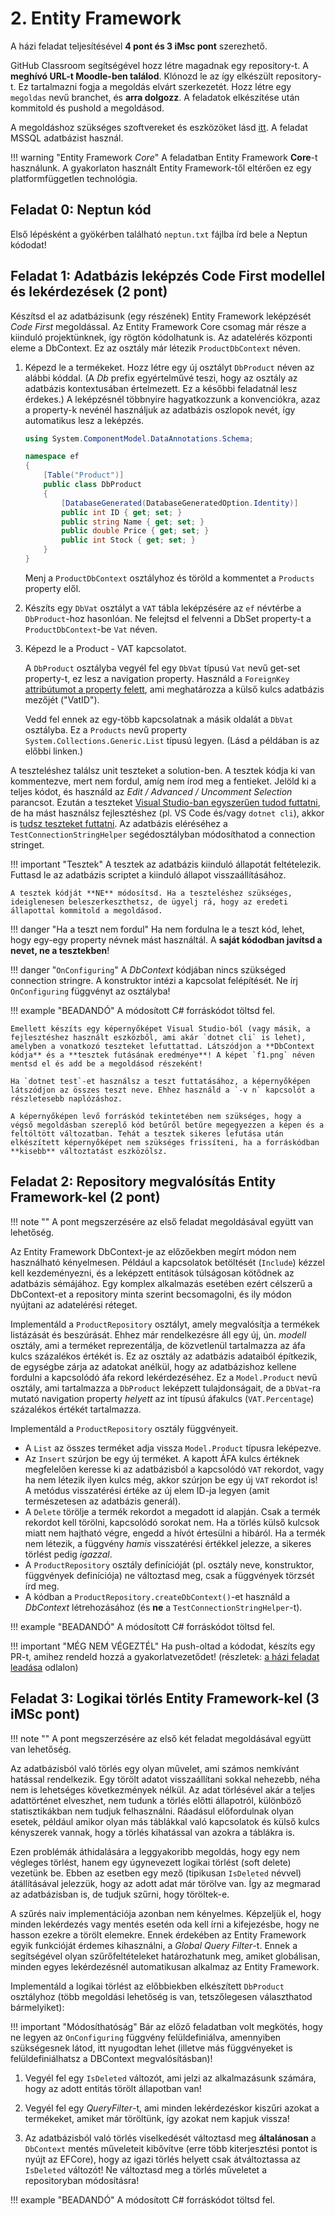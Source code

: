 # 2. Entity Framework

A házi feladat teljesítésével **4 pont és 3 iMsc pont** szerezhető.

GitHub Classroom segítségével hozz létre magadnak egy repository-t. A **meghívó URL-t Moodle-ben találod**. Klónozd le az így elkészült repository-t. Ez tartalmazni fogja a megoldás elvárt szerkezetét. Hozz létre egy `megoldas` nevű branchet, és **arra dolgozz**. A feladatok elkészítése után kommitold és pushold a megoldásod.

A megoldáshoz szükséges szoftvereket és eszközöket lásd [itt](../index.md#szukseges-eszkozok). A feladat MSSQL adatbázist használ.

!!! warning "Entity Framework _Core_"
    A feladatban Entity Framework **Core**-t használunk. A gyakorlaton használt Entity Framework-től eltérően ez egy platformfüggetlen technológia.

## Feladat 0: Neptun kód

Első lépésként a gyökérben található `neptun.txt` fájlba írd bele a Neptun kódodat!

## Feladat 1: Adatbázis leképzés Code First modellel és lekérdezések (2 pont)

Készítsd el az adatbázisunk (egy részének) Entity Framework leképzését _Code First_ megoldással. Az Entity Framework Core csomag már része a kiinduló projektünknek, így rögtön kódolhatunk is. Az adatelérés központi eleme a DbContext. Ez az osztály már létezik `ProductDbContext` néven.

1. Képezd le a termékeket. Hozz létre egy új osztályt `DbProduct` néven az alábbi kóddal. (A _Db_ prefix egyértelművé teszi, hogy az osztály az adatbázis kontextusában értelmezett. Ez a későbbi feladatnál lesz érdekes.) A leképzésnél többnyire hagyatkozzunk a konvenciókra, azaz a property-k nevénél használjuk az adatbázis oszlopok nevét, így automatikus lesz a leképzés.

    ```C#
    using System.ComponentModel.DataAnnotations.Schema;

    namespace ef
    {
        [Table("Product")]
        public class DbProduct
        {
            [DatabaseGenerated(DatabaseGeneratedOption.Identity)]
            public int ID { get; set; }
            public string Name { get; set; }
            public double Price { get; set; }
            public int Stock { get; set; }
        }
    }
    ```

    Menj a `ProductDbContext` osztályhoz és töröld a kommentet a `Products` property elől.

1. Készíts egy `DbVat` osztályt a `VAT` tábla leképzésére az `ef` névtérbe a `DbProduct`-hoz hasonlóan. Ne felejtsd el felvenni a DbSet property-t a `ProductDbContext`-be `Vat` néven.

1. Képezd le a Product - VAT kapcsolatot.

    A `DbProduct` osztályba vegyél fel egy `DbVat` típusú `Vat` nevű get-set property-t, ez lesz a navigation property. Használd a `ForeignKey` [attribútumot a property felett](https://docs.microsoft.com/en-us/ef/core/modeling/relationships?tabs=data-annotations%2Cdata-annotations-simple-key%2Csimple-key#foreign-key), ami meghatározza a külső kulcs adatbázis mezőjét ("VatID").

    Vedd fel ennek az egy-több kapcsolatnak a másik oldalát a `DbVat` osztályba. Ez a `Products` nevű property `System.Collections.Generic.List` típusú legyen. (Lásd a példában is az előbbi linken.)

A teszteléshez találsz unit teszteket a solution-ben. A tesztek kódja ki van kommentezve, mert nem fordul, amíg nem írod meg a fentieket. Jelöld ki a teljes kódot, és használd az _Edit / Advanced / Uncomment Selection_ parancsot. Ezután a teszteket [Visual Studio-ban egyszerűen tudod futtatni](https://docs.microsoft.com/en-us/visualstudio/test/run-unit-tests-with-test-explorer?view=vs-2022), de ha mást használsz fejlesztéshez (pl. VS Code és/vagy `dotnet cli`), akkor is [tudsz teszteket futtatni](https://docs.microsoft.com/en-us/dotnet/core/tools/dotnet-test). Az adatbázis eléréséhez a `TestConnectionStringHelper` segédosztályban módosíthatod a connection stringet.

!!! important "Tesztek"
    A tesztek az adatbázis kiinduló állapotát feltételezik. Futtasd le az adatbázis scriptet a kiinduló állapot visszaállításához.

    A tesztek kódját **NE** módosítsd. Ha a teszteléshez szükséges, ideiglenesen beleszerkeszthetsz, de ügyelj rá, hogy az eredeti állapottal kommitold a megoldásod.

!!! danger "Ha a teszt nem fordul"
    Ha nem fordulna le a teszt kód, lehet, hogy egy-egy property névnek mást használtál. A **saját kódodban javítsd a nevet, ne a tesztekben**!

!!! danger "`OnConfiguring`"
    A _DbContext_ kódjában nincs szükséged connection stringre. A konstruktor intézi a kapcsolat felépítését. Ne írj `OnConfiguring` függvényt az osztályba!

!!! example "BEADANDÓ"
    A módosított C# forráskódot töltsd fel.

    Emellett készíts egy képernyőképet Visual Studio-ból (vagy másik, a fejlesztéshez használt eszközből, ami akár `dotnet cli` is lehet), amelyben a vonatkozó teszteket lefuttattad. Látszódjon a **DbContext kódja** és a **tesztek futásának eredménye**! A képet `f1.png` néven mentsd el és add be a megoldásod részeként!

    Ha `dotnet test`-et használsz a teszt futtatásához, a képernyőképen látszódjon az összes teszt neve. Ehhez használd a `-v n` kapcsolót a részletesebb naplózáshoz.

    A képernyőképen levő forráskód tekintetében nem szükséges, hogy a végső megoldásban szereplő kód betűről betűre megegyezzen a képen és a feltöltött változatban. Tehát a tesztek sikeres lefutása után elkészített képernyőképet nem szükséges frissíteni, ha a forráskódban **kisebb** változtatást eszközölsz.

## Feladat 2: Repository megvalósítás Entity Framework-kel (2 pont)

!!! note ""
    A pont megszerzésére az első feladat megoldásával együtt van lehetőség.

Az Entity Framework DbContext-je az előzőekben megírt módon nem használható kényelmesen. Például a kapcsolatok betöltését (`Include`) kézzel kell kezdeményezni, és a leképzett entitások túlságosan kötődnek az adatbázis sémájához. Egy komplex alkalmazás esetében ezért célszerű a DbContext-et a repository minta szerint becsomagolni, és ily módon nyújtani az adatelérési réteget.

Implementáld a `ProductRepository` osztályt, amely megvalósítja a termékek listázását és beszúrását. Ehhez már rendelkezésre áll egy új, ún. _modell_ osztály, ami a terméket reprezentálja, de közvetlenül tartalmazza az áfa kulcs százalékos értékét is. Ez az osztály az adatbázis adataiból építkezik, de egységbe zárja az adatokat anélkül, hogy az adatbázishoz kellene fordulni a kapcsolódó áfa rekord lekérdezéséhez. Ez a `Model.Product` nevű osztály, ami tartalmazza a `DbProduct` leképzett tulajdonságait, de a `DbVat`-ra mutató navigation property _helyett_ az int típusú áfakulcs (`VAT.Percentage`) százalékos értékét tartalmazza.

Implementáld a `ProductRepository` osztály függvényeit.

- A `List` az összes terméket adja vissza `Model.Product` típusra leképezve.
- Az `Insert` szúrjon be egy új terméket. A kapott ÁFA kulcs értéknek megfelelően keresse ki az adatbázisból a kapcsolódó `VAT` rekordot, vagy ha nem létezik ilyen kulcs még, akkor szúrjon be egy új `VAT` rekordot is! A metódus visszatérési értéke az új elem ID-ja legyen (amit természetesen az adatbázis generál).
- A `Delete` törölje a termék rekordot a megadott id alapján. Csak a termék rekordot kell törölni, kapcsolódó sorokat nem. Ha a törlés külső kulcsok miatt nem hajtható végre, engedd a hívót értesülni a hibáról. Ha a termék nem létezik, a függvény _hamis_ visszatérési értékkel jelezze, a sikeres törlést pedig _igazzal_.
- A `ProductRepository` osztály definícióját (pl. osztály neve, konstruktor, függvények definíciója) ne változtasd meg, csak a függvények törzsét írd meg.
- A kódban a `ProductRepository.createDbContext()`-et használd a _DbContext_ létrehozásához (és **ne** a `TestConnectionStringHelper`-t).

!!! example "BEADANDÓ"
    A módosított C# forráskódot töltsd fel.

!!! important "MÉG NEM VÉGEZTÉL"
    Ha push-oltad a kódodat, készíts egy PR-t, amihez rendeld hozzá a gyakorlatvezetődet! (részletek: [a házi feladat leadása](../GitHub.md) odlalon)

## Feladat 3: Logikai törlés Entity Framework-kel (3 iMSc pont)

!!! note ""
    A pont megszerzésére az első két feladat megoldásával együtt van lehetőség.

Az adatbázisból való törlés egy olyan művelet, ami számos nemkívánt hatással rendelkezik. Egy törölt adatot visszaállítani sokkal nehezebb, néha nem is lehetséges következmények nélkül. Az adat törlésével akár a teljes adattörténet elveszhet, nem tudunk a törlés előtti állapotról, különböző statisztikákban nem tudjuk felhasználni. Ráadásul előfordulnak olyan esetek, például amikor olyan más táblákkal való kapcsolatok és külső kulcs kényszerek vannak, hogy a törlés kihatással van azokra a táblákra is.

Ezen problémák áthidalására a leggyakoribb megoldás, hogy egy nem végleges törlést, hanem egy úgynevezett logikai törlést (soft delete) vezetünk be. Ebben az esetben egy mező (tipikusan `IsDeleted` névvel) átállításával jelezzük, hogy az adott adat már törölve van. Így az megmarad az adatbázisban is, de tudjuk szűrni, hogy töröltek-e.

A szűrés naiv implementációja azonban nem kényelmes. Képzeljük el, hogy minden lekérdezés vagy mentés esetén oda kell írni a kifejezésbe, hogy ne hasson ezekre a törölt elemekre.
Ennek érdekében az Entity Framework egyik funkcióját érdemes kihasználni, a *Global Query Filter*-t. Ennek a segítségével olyan szűrőfeltételeket határozhatunk meg, amiket globálisan, minden egyes lekérdezésnél automatikusan alkalmaz az Entity Framework. 

Implementáld a logikai törlést az előbbiekben elkészített `DbProduct` osztályhoz (több megoldási lehetőség is van, tetszőlegesen választhatod bármelyiket):

!!! important "Módosíthatóság"
    Bár az előző feladatban volt megkötés, hogy ne legyen az `OnConfiguring` függvény felüldefiniálva, amennyiben szükségesnek látod, itt nyugodtan lehet (illetve más függvényeket is felüldefiniálhatsz a DBContext megvalósításban)!

1. Vegyél fel egy `IsDeleted` változót, ami jelzi az alkalmazásunk számára, hogy az adott entitás törölt állapotban van!

1. Vegyél fel egy *QueryFilter*-t, ami minden lekérdezéskor kiszűri azokat a termékeket, amiket már töröltünk, így azokat nem kapjuk vissza! 

1. Az adatbázisból való törlés viselkedését változtasd meg **általánosan** a `DbContext` mentés műveleteit kibővítve (erre több kiterjesztési pontot is nyújt az EFCore), hogy az igazi törlés helyett csak átváltoztassa az `IsDeleted` változót! Ne változtasd meg a törlés műveletet a repositoryban módosításra!

!!! example "BEADANDÓ"
    A módosított C# forráskódot töltsd fel.

